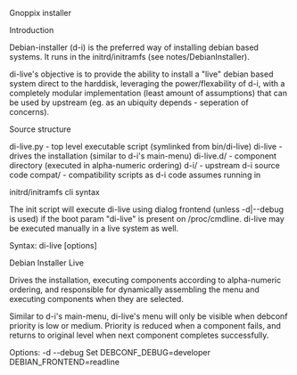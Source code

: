 Gnoppix installer 

Introduction

Debian-installer (d-i) is the preferred way of installing debian based systems. It runs in the initrd/initramfs (see notes/DebianInstaller).

di-live's objective is to provide the ability to install a "live" debian based system direct to the harddisk, leveraging the power/flexability of d-i, with a completely modular implementation (least amount of assumptions) that can be used by upstream (eg. as an ubiquity depends - seperation of concerns).

Source structure

di-live.py - top level executable script (symlinked from bin/di-live) di-live - drives the installation (similar to d-i's main-menu) di-live.d/ - component directory (executed in alpha-numeric ordering) d-i/ - upstream d-i source code compat/ - compatibility scripts as d-i code assumes running in

initrd/initramfs
cli syntax

The init script will execute di-live using dialog frontend (unless -d|--debug is used) if the boot param "di-live" is present on /proc/cmdline. di-live may be executed manually in a live system as well.

Syntax: di-live [options]

Debian Installer Live

Drives the installation, executing components according to alpha-numeric ordering, and responsible for dynamically assembling the menu and executing components when they are selected.

Similar to d-i's main-menu, di-live's menu will only be visible when debconf priority is low or medium. Priority is reduced when a component fails, and returns to original level when next component completes successfully.

Options:
-d --debug Set DEBCONF_DEBUG=developer DEBIAN_FRONTEND=readline

